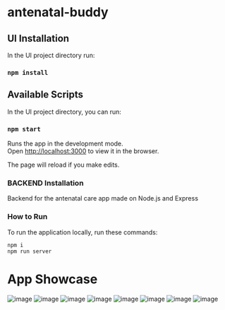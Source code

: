 # antenatal-buddy

## UI Installation

In the UI project directory run:

### `npm install`

## Available Scripts

In the UI project directory, you can run:

### `npm start`

Runs the app in the development mode.<br />
Open [http://localhost:3000](http://localhost:3000) to view it in the browser.

The page will reload if you make edits.<br />

### BACKEND Installation

Backend for the antenatal care app made on Node.js and Express

### How to Run

To run the application locally, run these commands:

```
npm i
npm run server
```

# App Showcase

![image](https://i.imgur.com/h1FZpla.png)
![image](https://i.imgur.com/hbNp0MS.png)
![image](https://i.imgur.com/HLIBVXT.png)
![image](https://i.imgur.com/8hecaQZ.png)
![image](https://i.imgur.com/vaUjW8h.png)
![image](https://i.imgur.com/G3PXyJH.png)
![image](https://i.imgur.com/csKGal2.png)
![image](https://i.imgur.com/SbKPtSg.png)
